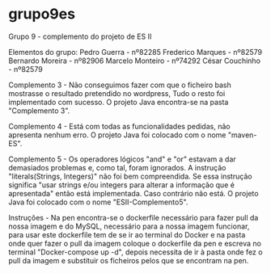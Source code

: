 # grupo9es

Grupo 9 - complemento do projeto de ES II

Elementos do grupo:
Pedro Guerra - nº82285
Frederico Marques - nº82579
Bernardo Moreira - nº82906
Marcelo Monteiro - nº74292
César Couchinho - nº82579

Complemento 3 - Não conseguimos fazer com que o ficheiro bash mostrasse o resultado pretendido no wordpress, Tudo o resto foi implementado com sucesso. O projeto Java encontra-se na pasta "Complemento 3".

Complemento 4 - Está com todas as funcionalidades pedidas, não apresenta nenhum erro. O projeto Java foi colocado com o nome "maven-ES".

Complemento 5 - Os operadores lógicos "and" e "or" estavam a dar demasiados problemas e, como tal, foram ignorados. A instrução "literals(Strings, Integers)" não foi bem compreendida. Se essa instrução significa "usar strings e/ou integers para alterar a informação que é apresentada" então está implementada. Caso contrário não está. O projeto Java foi colocado com o nome "ESII-Complemento5".

Instruções - Na pen encontra-se o dockerfile necessário para fazer pull da nossa imagem e do MySQL, necessário para a nossa imagem funcionar, para usar este dockerfile tem de se ir ao terminal do Docker e na pasta onde quer fazer o pull da imagem coloque o dockerfile da pen e escreva no terminal "Docker-compose up -d", depois necessita de ir à pasta onde fez o pull da imagem e substituir os ficheiros pelos que se encontram na pen.
 
